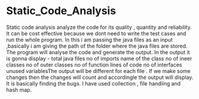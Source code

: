 # Static_Code_Analysis

Static code analysis analyze the code for its quality , quantity and reliability. It can be cost effective because we dont need to write the test cases and run the whole program.
In this i am passing the java files as an input ,basically i am giving the path of the folder where the java files are stored. The program will analyse the code and generate the output. In the output it is gonna display -
total java files
no of imports
name of the class
no of ineer classes
no of outer classes
no of function
lines of code
no of interfaces
unused variablesThe output will be different for each file . If we make some changes then the changes will count and accordingle the output will display.
It is basically finding the bugs.
I have used collection , file handling and hash map.
